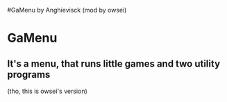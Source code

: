 #GaMenu by Anghievisck (mod by owsei)
<H1>GaMenu</H1>
<H2>It's a menu, that runs little games and two utility programs</H2>
<p>(tho, this is owsei's version)</p>
